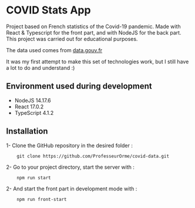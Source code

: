 # COVID Stats App


Project based on French statistics of the Covid-19 pandemic. Made with React & Typescript for the front part, and with NodeJS for the back part. This project was carried out for educational purposes.


The data used comes from [data.gouv.fr](https://www.data.gouv.fr/fr/pages/donnees-coronavirus/)

It was my first attempt to make this set of technologies work, but I still have a lot to do and understand :)

## Environment used during development

* NodeJS 14.17.6
* React 17.0.2
* TypeScript 4.1.2

## Installation
1- Clone the GitHub repository in the desired folder :
```
    git clone https://github.com/ProfesseurOrme/covid-data.git
```

2- Go to your project directory, start the server with  :
```
    npm run start
```

2- And start the front part in development mode with :
```
    npm run front-start
```